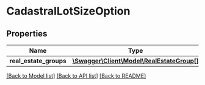 # CadastralLotSizeOption

## Properties
Name | Type | Description | Notes
------------ | ------------- | ------------- | -------------
**real_estate_groups** | [**\Swagger\Client\Model\RealEstateGroup[]**](RealEstateGroup.md) |  | [optional] 

[[Back to Model list]](../README.md#documentation-for-models) [[Back to API list]](../README.md#documentation-for-api-endpoints) [[Back to README]](../README.md)


